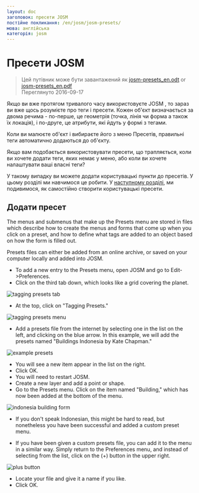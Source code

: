 ```yaml
---
layout: doc
заголовок: пресети JOSM
постійне покликання: /en/josm/josm-presets/
мова: англійська
категорія: josm
---
```


Пресети JOSM
============

> Цей путівник може бути завантажений як [josm-presets_en.odt](/files/josm-presets_en.odt) or [josm-presets_en.pdf](/files/josm-presets_en.pdf)  
> Переглянуто 2016-09-17  

Якщо ви вже протягом тривалого часу використовуєте JOSM , то зараз ви вже щось розумієте про теги і пресети. Кожен об'єкт визначається за двома речима - по-перше, це геометрія (точка, лінія чи форма а також їх локація), і по-друге, це атрибути, які йдуть у формі з тегами.   

Коли ви малюєте об'єкт і вибираєте його з меню Пресетів, правильні теги автоматично додаються до об'єкту.   

Якщо вам подобається використовувати пресети, що трапляється, коли ви хочете додати теги, яких немає у меню, або коли ви хочете налаштувати ваші власні теги?   

У такому випадку ви можете додати користувацькі пункти до пресетів. У цьому розділі ми навчимося це робити. У [наступному розділі](/en/editing/creating-presets), ми подивимося, як самостійно створити користувацькі пресети.   


Додати пресет
-----------

The menus and submenus that make up the Presets menu are stored in files which describe how to create the menus and forms that come up when you click on a preset, and how to define what tags are added to an object based on how the form is filled out.  

Presets files can either be added from an online archive, or saved on your computer locally and added into JOSM.  

* To add a new entry to the Presets menu, open JOSM and go to Edit->Preferences.  
* Click on the third tab down, which looks like a grid covering the planet.  

![tagging presets tab][]

* At the top, click on "Tagging Presets."  

![tagging presets menu][]

* Add a presets file from the internet by selecting one in the list on 	the left, and clicking on the blue arrow. In this example, we will 	add the presets named "Buildings Indonesia by Kate Chapman."  

![example presets][]

* You will see a new item appear in the list on the right.  
* Click OK.  
* You will need to restart JOSM.  
* Create a new layer and add a point or shape.  
* Go to the Presets menu. Click on the item named "Building," which has now been added at the bottom of the menu.  

![indonesia building form][]

* If you don't speak Indonesian, this might be hard to read, but nonetheless you have been successful and added a custom preset menu.  

* If you have been given a custom presets file, you can add it to the menu in a similar way. Simply return to the Preferences menu, and instead of selecting from the list, click on the (+) button in the upper right.  

![plus button][]

* Locate your file and give it a name if you like.  
* Click OK.  


[tagging presets tab]: /images/josm/tagging-presets-tab.png
[tagging presets menu]: /images/josm/tagging-presets-menu.png
[example presets]: /images/josm/example-presets.png
[indonesia building form]: /images/josm/indonesia-building-form.png
[plus button]: /images/josm/plus-button.png

